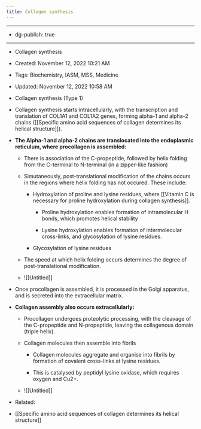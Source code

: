 ```yaml
---
title: Collagen synthesis
---
```


- --

- dg-publish: true

- --

- Collagen synthesis

- Created: November 12, 2022 10:21 AM

- Tags: Biochemistry, IASM, MSS, Medicine

- Updated: November 12, 2022 10:58 AM

- Collagen synthesis (Type 1)

- Collagen synthesis starts intracellularly, with the transcription and translation of COL1A1 and COL1A2 genes, forming alpha-1 and alpha-2 chains ([[Specific amino acid sequences of collagen determines its helical structure]]).

- **The Alpha-1 and alpha-2 chains are translocated into the endoplasmic reticulum, where procollagen is assembled:**
	 - There is association of the C-propeptide, followed by helix folding from the C-terminal to N-terminal (in a zipper-like fashion)

	 - Simutaneously, post-translational modification of the chains occurs in the regions where helix folding has not occured. These include:
		 - Hydroxylation of proline and lysine residues, where [[Vitamin C is necessary for proline hydroxylation during collagen synthesis]].
			 - Proline hydroxylation enables formation of intramolecular H bonds, which promotes helical stability

			 - Lysine hydroxylation enables formation of intermolecular cross-links, and glycosylation of lysine residues.

		 - Glycosylation of lysine residues

	 - The speed at which helix folding occurs determines the degree of post-translational modification.

	 - ![[Untitled]]

- Once procollagen is assembled, it is processed in the Golgi apparatus, and is secreted into the extracellular matrix.

- **Collagen assembly also occurs extracellularly:**
	 - Procollagen undergoes proteolytic processing, with the cleavage of the C-propeptide and N-propeptide, leaving the collagenous domain (triple helix).

	 - Collagen molecules then assemble into fibrils
		 - Collagen molecules aggregate and organise into fibrils by formation of covalent cross-links at lysine residues.

		 - This is catalysed by peptidyl lysine oxidase, which requires oxygen and Cu2+.

	 - ![[Untitled]]

- Related:

- [[Specific amino acid sequences of collagen determines its helical structure]]
